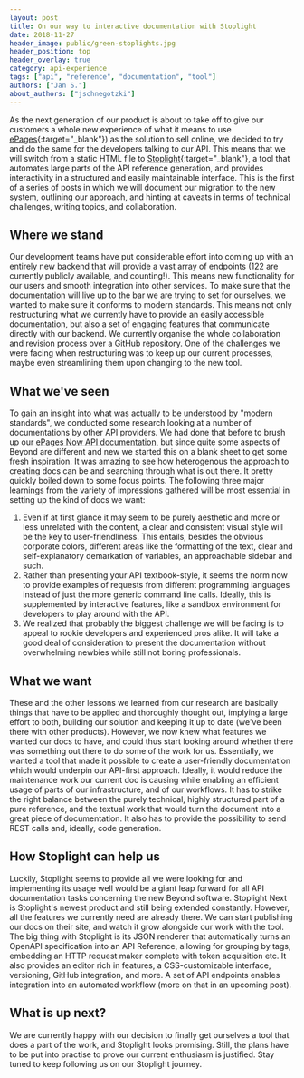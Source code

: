```yaml
---
layout: post
title: On our way to interactive documentation with Stoplight
date: 2018-11-27
header_image: public/green-stoplights.jpg
header_position: top
header_overlay: true
category: api-experience
tags: ["api", "reference", "documentation", "tool"]
authors: ["Jan S."]
about_authors: ["jschnegotzki"]
---
```


As the next generation of our product is about to take off to give our customers a whole new experience of what it means to use [ePages](https://epages.com/en/){:target="_blank"}) as the solution to sell online, we decided to try and do the same for the developers talking to our API.
This means that we will switch from a static HTML file to [Stoplight](https://stoplight.io){:target="_blank"}, a tool that automates large parts of the API reference generation, and provides interactivity in a structured and easily maintainable interface.
This is the first of a series of posts in which we will document our migration to the new system, outlining our approach, and hinting at caveats in terms of technical challenges, writing topics, and collaboration.

## Where we stand

Our development teams have put considerable effort into coming up with an entirely new backend that will provide a vast array of endpoints (122 are currently publicly available, and counting!).
This means new functionality for our users and smooth integration into other services.
To make sure that the documentation will live up to the bar we are trying to set for ourselves, we wanted to make sure it conforms to modern standards.
This means not only restructuring what we currently have to provide an easily accessible documentation, but also a set of engaging features that communicate directly with our backend.
We currently organise the whole collaboration and revision process over a GitHub repository.
One of the challenges we were facing when restructuring was to keep up our current processes, maybe even streamlining them upon changing to the new tool.

## What we've seen

To gain an insight into what was actually to be understood by "modern standards", we conducted some research looking at a number of documentations by other API providers.
We had done that before to brush up our [ePages Now API documentation](/apps/), but since quite some aspects of Beyond are different and new we started this on a blank sheet to get some fresh inspiration.
It was amazing to see how heterogenous the approach to creating docs can be and searching through what is out there.
It pretty quickly boiled down to some focus points.
The following three major learnings from the variety of impressions gathered will be most essential in setting up the kind of docs we want:
1. Even if at first glance it may seem to be purely aesthetic and more or less unrelated with the content, a clear and consistent visual style will be the key to user-friendliness.
This entails, besides the obvious corporate colors, different areas like the formatting of the text, clear and self-explanatory demarkation of variables, an approachable sidebar and such.
2. Rather than presenting your API textbook-style, it seems the norm now to provide examples of requests from different programming languages instead of just the more generic command line calls.
Ideally, this is supplemented by interactive features, like a sandbox environment for developers to play around with the API.
3. We realized that probably the biggest challenge we will be facing is to appeal to rookie developers and experienced pros alike.
It will take a good deal of consideration to present the documentation without overwhelming newbies while still not boring professionals.

## What we want

These and the other lessons we learned from our research are basically things that have to be applied and thoroughly thought out, implying a large effort to both, building our solution and keeping it up to date (we've been there with other products).
However, we now knew what features we wanted our docs to have, and could thus start looking around whether there was something out there to do some of the work for us.
Essentially, we wanted a tool that made it possible to create a user-friendly documentation which would underpin our API-first approach.
Ideally, it would reduce the maintenance work our current doc is causing while enabling an efficient usage of parts of our infrastructure, and of our workflows.
It has to strike the right balance between the purely technical, highly structured part of a pure reference, and the textual work that would turn the document into a great piece of documentation.
It also has to provide the possibility to send REST calls and, ideally, code generation.

## How Stoplight can help us

Luckily, Stoplight seems to provide all we were looking for and implementing its usage well would be a giant leap forward for all API documentation tasks concerning the new Beyond software.
Stoplight Next is Stoplight's newest product and still being extended constantly.
However, all the features we currently need are already there. 
We can start publishing our docs on their site, and watch it grow alongside our work with the tool.
The big thing with Stoplight is its JSON renderer that automatically turns an OpenAPI specification into an API Reference, allowing for grouping by tags, embedding an HTTP request maker complete with token acquisition etc.
It also provides an editor rich in features, a CSS-customizable interface, versioning, GitHub integration, and more.
A set of API endpoints enables integration into an automated workflow (more on that in an upcoming post).

## What is up next?

We are currently happy with our decision to finally get ourselves a tool that does a part of the work, and Stoplight looks promising.
Still, the plans have to be put into practise to prove our current enthusiasm is justified.
Stay tuned to keep following us on our Stoplight journey.